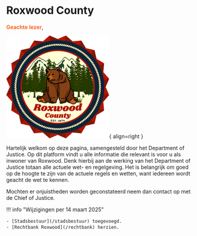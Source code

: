 # Roxwood County 

<span style="color: #fc631e;">__Geachte lezer__</span>,

![Image title](img/roxwood.webp){ align=right }

Hartelijk welkom op deze pagina, samengesteld door het Department of Justice.
Op dit platform vindt u alle informatie die relevant is voor u als inwoner van Roxwood. 
Denk hierbij aan de werking van het Department of Justice totaan alle actuele wet- en regelgeving. 
Het is belangrijk om goed op de hoogte te zijn van de actuele regels en wetten, want iedereen wordt geacht de wet te kennen.

Mochten er onjuistheden worden geconstateerd neem dan contact op met de Chief of Justice.

!!! info "Wijzigingen per 14 maart 2025"

    - [Stadsbestuur](/stadsbestuur) toegevoegd.
    - [Rechtbank Roxwood](/rechtbank) herzien.
